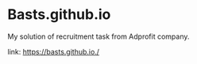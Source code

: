# Basts.github.io
My solution of recruitment task from Adprofit company.

link: https://basts.github.io./
